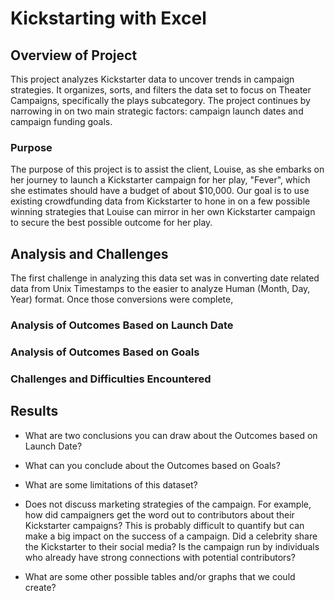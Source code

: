 # **Kickstarting with Excel**

## Overview of Project

This project analyzes Kickstarter data to uncover trends in campaign strategies. It organizes, sorts, and filters the data set to focus on Theater Campaigns, specifically the plays subcategory. The project continues by narrowing in on two main strategic factors: campaign launch dates and campaign funding goals.  

### Purpose

The purpose of this project is to assist the client, Louise, as she embarks on her journey to launch a Kickstarter campaign for her play, "Fever", which she estimates should have a budget of about $10,000. Our goal is to use existing crowdfunding data from Kickstarter to hone in on a few possible winning strategies that Louise can mirror in her own Kickstarter campaign to secure the best possible outcome for her play.

## Analysis and Challenges

The first challenge in analyzing this data set was in converting date related data from Unix Timestamps to the easier to analyze Human (Month, Day, Year) format.
Once those conversions were complete,
### Analysis of Outcomes Based on Launch Date

### Analysis of Outcomes Based on Goals

### Challenges and Difficulties Encountered

## Results

- What are two conclusions you can draw about the Outcomes based on Launch Date?

- What can you conclude about the Outcomes based on Goals?

- What are some limitations of this dataset?
- Does not discuss marketing strategies of the campaign. For example, how did campaigners get the word out to contributors about their Kickstarter campaigns?  This is probably difficult to quantify but can make a big impact on the success of a campaign.  Did a celebrity share the Kickstarter to their social media? Is the campaign run by individuals who already have strong connections with potential contributors?

- What are some other possible tables and/or graphs that we could create?
